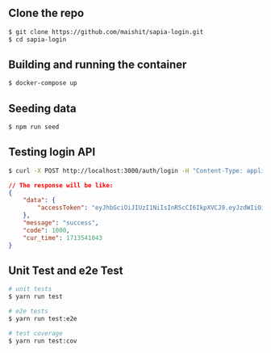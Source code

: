 


## Clone the repo

```bash
$ git clone https://github.com/maishit/sapia-login.git 
$ cd sapia-login
```

## Building and running the container

```bash
$ docker-compose up
```

## Seeding data

```bash
$ npm run seed
```

## Testing login API

```bash
$ curl -X POST http://localhost:3000/auth/login -H "Content-Type: application/json" -d '{"username": "hano", "password": "123456"}'
```

```json
// The response will be like:
{
    "data": {
        "accessToken": "eyJhbGciOiJIUzI1NiIsInR5cCI6IkpXVCJ9.eyJzdWIiOiI2NjIyODc1OWYzMGU2YjJjYjVhOTM5MmMiLCJ1c2VybmFtZSI6Imhhbm8iLCJpYXQiOjE3MTM1NDEwNDMsImV4cCI6MTcxMzU0MTA0M30.mo_GAUiicN0uNR4DLbjWPilbEi7gWt0TjhRFaeTXW08"
    },
    "message": "success",
    "code": 1000,
    "cur_time": 1713541043
}
```

## Unit Test and e2e Test

```bash
# unit tests
$ yarn run test

# e2e tests
$ yarn run test:e2e

# test coverage
$ yarn run test:cov
```

